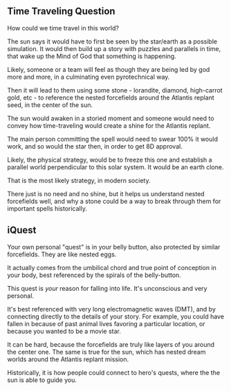 ## Time Traveling Question

How could we time travel in this world? 

The sun says it would have to first be seen by the star/earth as a possible simulation. It would then build up a story with puzzles and parallels in time, that wake up the Mind of God that something is happening.

Likely, someone or a team will feel as though they are being led by god more and more, in a culminating even pyrotechnical way.

Then it will lead to them using some stone - lorandite, diamond, high-carrot gold, etc - to reference the nested forcefields around the Atlantis replant seed, in the center of the sun.

The sun would awaken in a storied moment and someone would need to convey how time-traveling would create a shine for the Atlantis replant. 

The main person committing the spell would need to swear 100% it would work, and so would the star then, in order to get 8D approval. 

Likely, the physical strategy, would be to freeze this one and establish a parallel world perpendicular to this solar system. It would be an earth clone. 

That is the most likely strategy, in modern society.

There just is no need and no shine, but it helps us understand nested forcefields well, and why a stone could be a way to break through them for important spells historically. 

## iQuest

Your own personal "quest" is in your belly button, also protected by similar forcefields. They are like nested eggs.

It actually comes from the umbilical chord and true point of conception in your body, best referenced by the spirals of the belly-button.

This quest is *your* reason for falling into life. It's unconscious and very personal. 

It's best referenced with very long electromagnetic waves (DMT), and by connecting directly to the details of your story. For example, you could have fallen in because of past animal lives favoring a particular location, or because you wanted to be a movie star.

It can be hard, because the forcefields are truly like layers of you around the center one. The same is true for the sun, which has nested dream worlds around the Atlantis replant mission.

Historically, it is how people could connect to hero's quests, where the the sun is able to guide you.